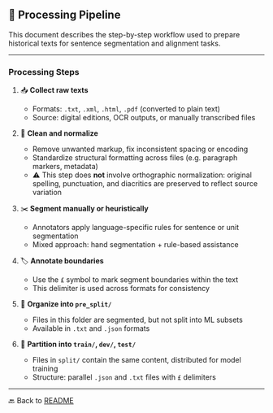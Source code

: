 
## 🔄 Processing Pipeline

This document describes the step-by-step workflow used to prepare historical texts for sentence segmentation and alignment tasks.

---

### **Processing Steps**

1. 📥 **Collect raw texts**  
   - Formats: `.txt`, `.xml`, `.html`, `.pdf` (converted to plain text)  
   - Source: digital editions, OCR outputs, or manually transcribed files

2. 🧹 **Clean and normalize**  
   - Remove unwanted markup, fix inconsistent spacing or encoding  
   - Standardize structural formatting across files (e.g. paragraph markers, metadata)  
   - ⚠️ This step does **not** involve orthographic normalization: original spelling, punctuation, and diacritics are preserved to reflect source variation

3. ✂️ **Segment manually or heuristically**  
   - Annotators apply language-specific rules for sentence or unit segmentation  
   - Mixed approach: hand segmentation + rule-based assistance

4. 🏷️ **Annotate boundaries**  
   - Use the `£` symbol to mark segment boundaries within the text  
   - This delimiter is used across formats for consistency

5. 📂 **Organize into `pre_split/`**  
   - Files in this folder are segmented, but not split into ML subsets  
   - Available in `.txt` and `.json` formats

6. 🔀 **Partition into `train/`, `dev/`, `test/`**  
   - Files in `split/` contain the same content, distributed for model training  
   - Structure: parallel `.json` and `.txt` files with `£` delimiters

---

🔙 Back to [README](../README.md)
